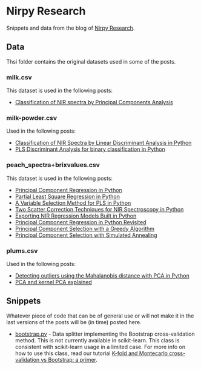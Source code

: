 # Nirpy Research
Snippets and data from the blog of [Nirpy Research](https://nirpyresearch.com/).

## Data
Thsi folder contains the original datasets used in some of the posts. 

### milk.csv
This dataset is used in the following posts:
* [Classification of NIR spectra by Principal Components Analysis](https://nirpyresearch.com/classification-nir-spectra-principal-component-analysis-python/)

### milk-powder.csv 
Used in the following posts:
* [Classification of NIR Spectra by Linear Discriminant Analysis in Python](https://nirpyresearch.com/classification-nir-spectra-linear-discriminant-analysis-python/)
* [PLS Discriminant Analysis for binary classification in Python](https://nirpyresearch.com/pls-discriminant-analysis-binary-classification-python/)

### peach_spectra+brixvalues.csv
This dataset is used in the following posts:
* [Principal Component Regression in Python](https://nirpyresearch.com/principal-component-regression-python/)
* [Partial Least Square Regression in Python](https://nirpyresearch.com/partial-least-squares-regression-python/)
* [A Variable Selection Method for PLS in Python](https://nirpyresearch.com/variable-selection-method-pls-python/)
* [Two Scatter Correction Techniques for NIR Spectroscopy in Python](https://nirpyresearch.com/two-scatter-correction-techniques-nir-spectroscopy-python/)
* [Exporting NIR Regression Models Built in Python](https://nirpyresearch.com/exporting-nir-regression-models-built-in-python/)
* [Principal Component Regression in Python Revisited](https://nirpyresearch.com/principal-component-regression-python-revisited/)
* [Principal Component Selection with a Greedy Algorithm](https://nirpyresearch.com/principal-component-selection-greedy-algorithm/)
* [Principal Component Selection with Simulated Annealing](https://nirpyresearch.com/principal-component-selection-with-simulated-annealing/)

### plums.csv
Used in the following posts:
* [Detecting outliers using the Mahalanobis distance with PCA in Python](https://nirpyresearch.com/detecting-outliers-using-mahalanobis-distance-pca-python/)
* [PCA and kernel PCA explained](https://nirpyresearch.com/pca-kernel-pca-explained/)

## Snippets
Whatever piece of code that can be of general use or will not make it in the last versions of the posts will be (in time) posted here.

* [bootstrap.py](https://github.com/nevernervous78/nirpyresearch/blob/master/snippets/bootstrap.py) - Data splitter implementing the Bootstrap cross-validation method. This is not currently available in scikit-learn. This class is consistent with scikit-learn usage in a limited case. For more info on how to use this class, read our tutorial [K-fold and Montecarlo cross-validation vs Bootstrap: a primer](https://nirpyresearch.com/kfold-montecarlo-cross-validation-bootstrap-primer/).
